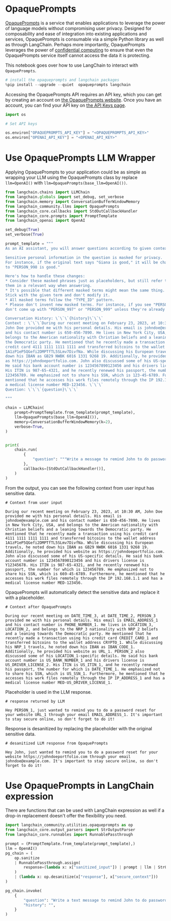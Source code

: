 # OpaquePrompts

[OpaquePrompts](https://opaqueprompts.readthedocs.io/en/latest/) is a service that enables applications to leverage the power of language models without compromising user privacy. Designed for composability and ease of integration into existing applications and services, OpaquePrompts is consumable via a simple Python library as well as through LangChain. Perhaps more importantly, OpaquePrompts leverages the power of [confidential computing](https://en.wikipedia.org/wiki/Confidential_computing) to ensure that even the OpaquePrompts service itself cannot access the data it is protecting.
 

This notebook goes over how to use LangChain to interact with `OpaquePrompts`.


```python
# install the opaqueprompts and langchain packages
%pip install --upgrade --quiet  opaqueprompts langchain
```

Accessing the OpaquePrompts API requires an API key, which you can get by creating an account on [the OpaquePrompts website](https://opaqueprompts.opaque.co/). Once you have an account, you can find your API key on [the API Keys page](https:opaqueprompts.opaque.co/api-keys).


```python
import os

# Set API keys

os.environ["OPAQUEPROMPTS_API_KEY"] = "<OPAQUEPROMPTS_API_KEY>"
os.environ["OPENAI_API_KEY"] = "<OPENAI_API_KEY>"
```

# Use OpaquePrompts LLM Wrapper

Applying OpaquePrompts to your application could be as simple as wrapping your LLM using the OpaquePrompts class by replace `llm=OpenAI()` with `llm=OpaquePrompts(base_llm=OpenAI())`.


```python
from langchain.chains import LLMChain
from langchain.globals import set_debug, set_verbose
from langchain.memory import ConversationBufferWindowMemory
from langchain_community.llms import OpaquePrompts
from langchain_core.callbacks import StdOutCallbackHandler
from langchain_core.prompts import PromptTemplate
from langchain_openai import OpenAI

set_debug(True)
set_verbose(True)

prompt_template = """
As an AI assistant, you will answer questions according to given context.

Sensitive personal information in the question is masked for privacy.
For instance, if the original text says "Giana is good," it will be changed
to "PERSON_998 is good." 

Here's how to handle these changes:
* Consider these masked phrases just as placeholders, but still refer to
them in a relevant way when answering.
* It's possible that different masked terms might mean the same thing.
Stick with the given term and don't modify it.
* All masked terms follow the "TYPE_ID" pattern.
* Please don't invent new masked terms. For instance, if you see "PERSON_998,"
don't come up with "PERSON_997" or "PERSON_999" unless they're already in the question.

Conversation History: \`\`\`{history}\`\`\`
Context : \`\`\`During our recent meeting on February 23, 2023, at 10:30 AM,
John Doe provided me with his personal details. His email is johndoe@example.com
and his contact number is 650-456-7890. He lives in New York City, USA, and
belongs to the American nationality with Christian beliefs and a leaning towards
the Democratic party. He mentioned that he recently made a transaction using his
credit card 4111 1111 1111 1111 and transferred bitcoins to the wallet address
1A1zP1eP5QGefi2DMPTfTL5SLmv7DivfNa. While discussing his European travels, he noted
down his IBAN as GB29 NWBK 6016 1331 9268 19. Additionally, he provided his website
as https://johndoeportfolio.com. John also discussed some of his US-specific details.
He said his bank account number is 1234567890123456 and his drivers license is Y12345678.
His ITIN is 987-65-4321, and he recently renewed his passport, the number for which is
123456789. He emphasized not to share his SSN, which is 123-45-6789. Furthermore, he
mentioned that he accesses his work files remotely through the IP 192.168.1.1 and has
a medical license number MED-123456. \`\`\`
Question: \`\`\`{question}\`\`\`

"""

chain = LLMChain(
    prompt=PromptTemplate.from_template(prompt_template),
    llm=OpaquePrompts(base_llm=OpenAI()),
    memory=ConversationBufferWindowMemory(k=2),
    verbose=True,
)


print(
    chain.run(
        {
            "question": """Write a message to remind John to do password reset for his website to stay secure."""
        },
        callbacks=[StdOutCallbackHandler()],
    )
)
```

From the output, you can see the following context from user input has sensitive data.

```
# Context from user input

During our recent meeting on February 23, 2023, at 10:30 AM, John Doe provided me with his personal details. His email is johndoe@example.com and his contact number is 650-456-7890. He lives in New York City, USA, and belongs to the American nationality with Christian beliefs and a leaning towards the Democratic party. He mentioned that he recently made a transaction using his credit card 4111 1111 1111 1111 and transferred bitcoins to the wallet address 1A1zP1eP5QGefi2DMPTfTL5SLmv7DivfNa. While discussing his European travels, he noted down his IBAN as GB29 NWBK 6016 1331 9268 19. Additionally, he provided his website as https://johndoeportfolio.com. John also discussed some of his US-specific details. He said his bank account number is 1234567890123456 and his drivers license is Y12345678. His ITIN is 987-65-4321, and he recently renewed his passport, the number for which is 123456789. He emphasized not to share his SSN, which is 669-45-6789. Furthermore, he mentioned that he accesses his work files remotely through the IP 192.168.1.1 and has a medical license number MED-123456.
```

OpaquePrompts will automatically detect the sensitive data and replace it with a placeholder. 

```
# Context after OpaquePrompts

During our recent meeting on DATE_TIME_3, at DATE_TIME_2, PERSON_3 provided me with his personal details. His email is EMAIL_ADDRESS_1 and his contact number is PHONE_NUMBER_1. He lives in LOCATION_3, LOCATION_2, and belongs to the NRP_3 nationality with NRP_2 beliefs and a leaning towards the Democratic party. He mentioned that he recently made a transaction using his credit card CREDIT_CARD_1 and transferred bitcoins to the wallet address CRYPTO_1. While discussing his NRP_1 travels, he noted down his IBAN as IBAN_CODE_1. Additionally, he provided his website as URL_1. PERSON_2 also discussed some of his LOCATION_1-specific details. He said his bank account number is US_BANK_NUMBER_1 and his drivers license is US_DRIVER_LICENSE_2. His ITIN is US_ITIN_1, and he recently renewed his passport, the number for which is DATE_TIME_1. He emphasized not to share his SSN, which is US_SSN_1. Furthermore, he mentioned that he accesses his work files remotely through the IP IP_ADDRESS_1 and has a medical license number MED-US_DRIVER_LICENSE_1.
```

Placeholder is used in the LLM response.

```
# response returned by LLM

Hey PERSON_1, just wanted to remind you to do a password reset for your website URL_1 through your email EMAIL_ADDRESS_1. It's important to stay secure online, so don't forget to do it!
```

Response is desanitized by replacing the placeholder with the original sensitive data.

```
# desanitized LLM response from OpaquePrompts

Hey John, just wanted to remind you to do a password reset for your website https://johndoeportfolio.com through your email johndoe@example.com. It's important to stay secure online, so don't forget to do it!
```

# Use OpaquePrompts in LangChain expression

There are functions that can be used with LangChain expression as well if a drop-in replacement doesn't offer the flexibility you need. 


```python
import langchain_community.utilities.opaqueprompts as op
from langchain_core.output_parsers import StrOutputParser
from langchain_core.runnables import RunnablePassthrough

prompt = (PromptTemplate.from_template(prompt_template),)
llm = OpenAI()
pg_chain = (
    op.sanitize
    | RunnablePassthrough.assign(
        response=(lambda x: x["sanitized_input"]) | prompt | llm | StrOutputParser(),
    )
    | (lambda x: op.desanitize(x["response"], x["secure_context"]))
)

pg_chain.invoke(
    {
        "question": "Write a text message to remind John to do password reset for his website through his email to stay secure.",
        "history": "",
    }
)
```
